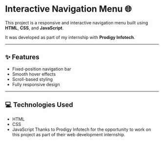 
# Interactive Navigation Menu 🌐

This project is a responsive and interactive navigation menu built using **HTML**, **CSS**, and **JavaScript**.

It was developed as part of my internship with **Prodigy Infotech**.

---

## ✨ Features

- Fixed-position navigation bar
- Smooth hover effects
- Scroll-based styling
- Fully responsive design

---

## 💻 Technologies Used

- HTML
- CSS
- JavaScript
Thanks to Prodigy Infotech for the opportunity to work on this project as part of their web development internship.

